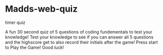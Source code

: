 # Madds-web-quiz
timer quiz

A fun 30 second quiz of 5 questions of coding fundementals to test your knowledge! 
Test your knowledge to see if you can answer all 5 questions and the highscore get to also 
record their initials after the game! Press start to Play the Game! Good luck!


